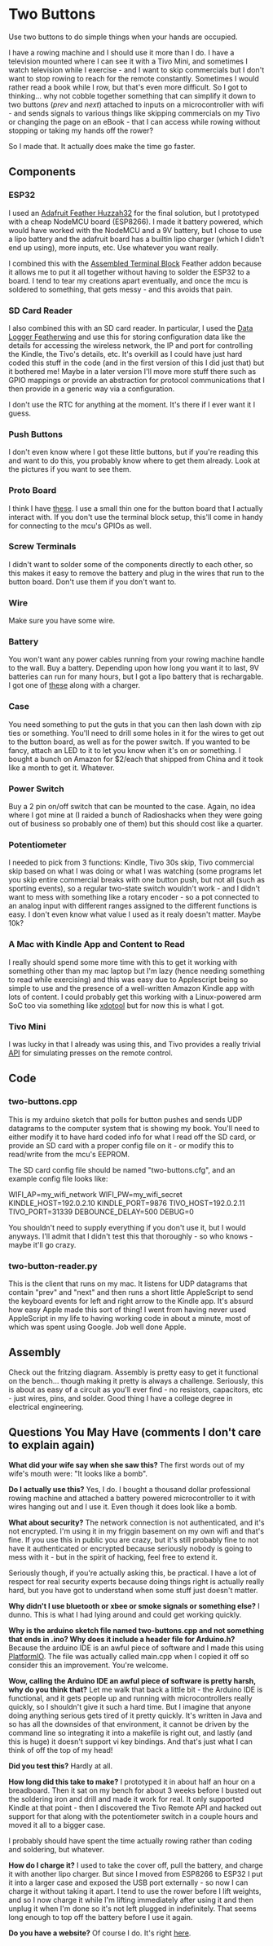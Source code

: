 # Two Buttons
Use two buttons to do simple things when your hands are occupied.

I have a rowing machine and I should use it more than I do. I have a television mounted where I can see it
with a Tivo Mini, and sometimes I watch television while I exercise - and I want to skip commercials but
I don't want to stop rowing to reach for the remote constantly. Sometimes I would rather read a book
while I row, but that's even more difficult. So I got to thinking... why not cobble together something
that can simplify it down to two buttons (_prev_ and _next_) attached to inputs on a microcontroller with
wifi - and sends signals to various things like skipping commercials on my Tivo or changing the page on 
an eBook - that I can access while rowing without stopping or taking my hands off the rower?

So I made that. It actually does make the time go faster.

## Components

### ESP32
I used an [Adafruit Feather Huzzah32](https://learn.adafruit.com/adafruit-huzzah32-esp32-feather/overview)
for the final solution, but I prototyped with a cheap NodeMCU board (ESP8266). I made it battery powered,
which would have worked with the NodeMCU and a 9V battery, but I chose to use a lipo battery and the
adafruit board has a builtin lipo charger (which I didn't end up using), more inputs, etc. Use whatever
you want really.

I combined this with the [Assembled Terminal Block](https://www.adafruit.com/product/2926) Feather addon
because it allows me to put it all together without having to solder the ESP32 to a board. I tend to tear
my creations apart eventually, and once the mcu is soldered to something, that gets messy - and this avoids
that pain.

### SD Card Reader
I also combined this with an SD card reader. In particular, I used the [Data Logger Featherwing](https://www.adafruit.com/product/2922)
and use this for storing configuration data like the details for accessing the wireless network, the
IP and port for controlling the Kindle, the Tivo's details, etc. It's overkill as I could have just hard
coded this stuff in the code (and in the first version of this I did just that) but it bothered me!
Maybe in a later version I'll move more stuff there such as GPIO mappings or provide an abstraction
for protocol communications that I then provide in a generic way via a configuration.

I don't use the RTC for anything at the moment. It's there if I ever want it I guess.

### Push Buttons
I don't even know where I got these little buttons, but if you're reading this and want to do this, you
probably know where to get them already. Look at the pictures if you want to see them.

### Proto Board
I think I have [these](https://www.amazon.com/Double-Sided-Board-Prototype-Paxcoo/dp/B01N3161JP/). I use
a small thin one for the button board that I actually interact with. If you don't use the terminal block
setup, this'll come in handy for connecting to the mcu's GPIOs as well.

### Screw Terminals
I didn't want to solder some of the components directly to each other, so this makes it easy to remove
the battery and plug in the wires that run to the button board. Don't use them if you don't want to.

### Wire
Make sure you have some wire.

### Battery
You won't want any power cables running from your rowing machine handle to the wall. Buy a battery. Depending
upon how long you want it to last, 9V batteries can run for many hours, but I got a lipo battery that
is rechargable. I got one of [these](https://www.adafruit.com/product/1578) along with a charger.

### Case
You need something to put the guts in that you can then lash down with zip ties or something. You'll need
to drill some holes in it for the wires to get out to the button board, as well as for the power
switch. If you wanted to be fancy, attach an LED to it to let you know when it's on or something. I
bought a bunch on Amazon for $2/each that shipped from China and it took like a month to get it. Whatever.

### Power Switch
Buy a 2 pin on/off switch that can be mounted to the case. Again, no idea where I got mine at (I raided
a bunch of Radioshacks when they were going out of business so probably one of them) but this should cost
like a quarter.

### Potentiometer
I needed to pick from 3 functions: Kindle, Tivo 30s skip, Tivo commercial skip based on what I was doing
or what I was watching (some programs let you skip entire commercial breaks with one button push, but not
all (such as sporting events), so a regular two-state switch wouldn't work - and I didn't want to mess with
something like a rotary encoder - so a pot connected to an analog input with different ranges assigned to
the different functions is easy. I don't even know what value I used as it realy doesn't matter. Maybe 10k?

### A Mac with Kindle App and Content to Read
I really should spend some more time with this to get it working with something other than my mac laptop
but I'm lazy (hence needing something to read while exercising) and this was easy due to Applescript
being so simple to use and the presence of a well-written Amazon Kindle app with lots of content. I
could probably get this working with a Linux-powered arm SoC too via something like [xdotool](https://github.com/jordansissel/xdotool)
but for now this is what I got.

### Tivo Mini
I was lucky in that I already was using this, and Tivo provides a really trivial [API](https://www.tivo.com/assets/images/abouttivo/resources/downloads/brochures/TiVo_TCP_Network_Remote_Control_Protocol.pdf)
for simulating presses on the remote control.

## Code

### two-buttons.cpp
This is my arduino sketch that polls for button pushes and sends UDP datagrams to the computer system
that is showing my book. You'll need to either modify it to have hard coded info for what I read
off the SD card, or provide an SD card with a proper config file on it - or modify this to read/write
from the mcu's EEPROM.

The SD card config file should be named "two-buttons.cfg", and an example config file looks like:

WIFI_AP=my_wifi_network
WIFI_PW=my_wifi_secret
KINDLE_HOST=192.0.2.10
KINDLE_PORT=9876
TIVO_HOST=192.0.2.11
TIVO_PORT=31339
DEBOUNCE_DELAY=500
DEBUG=0

You shouldn't need to supply everything if you don't use it, but I would anyways. I'll admit that
I didn't test this that thoroughly - so who knows - maybe it'll go crazy.

### two-button-reader.py
This is the client that runs on my mac. It listens for UDP datagrams that contain "prev" and "next"
and then runs a short little AppleScript to send the keyboard events for left and right arrow to the
Kindle app. It's absurd how easy Apple made this sort of thing! I went from having never used
AppleScript in my life to having working code in about a minute, most of which was spent using
Google. Job well done Apple.

## Assembly
Check out the fritzing diagram. Assembly is pretty easy to get it functional on the bench... though
making it pretty is always a challenge. Seriously, this is about as easy of a circuit as you'll
ever find - no resistors, capacitors, etc - just wires, pins, and solder. Good thing I have a
college degree in electrical engineering.

## Questions You May Have (comments I don't care to explain again)

**What did your wife say when she saw this?** The first words out of my wife's mouth were: "It looks
like a bomb".

**Do I actually use this?** Yes, I do. I bought a thousand dollar professional rowing machine and
attached a battery powered microcontroller to it with wires hanging out and I use it. Even though
it does look like a bomb.

**What about security?** The network connection is not authenticated, and it's not encrypted. I'm using
it in my friggin basement on my own wifi and that's fine. If you use this in public you are crazy,
but it's still probably fine to not have it authenticated or encrypted because seriously nobody
is going to mess with it - but in the spirit of hacking, feel free to extend it.

Seriously though, if you're actually asking this, be practical. I have a lot of respect for real
security experts because doing things right is actually really hard, but you have got to understand
when some stuff just doesn't matter.

**Why didn't I use bluetooth or xbee or smoke signals or something else?** I dunno. This is what I had
lying around and could get working quickly.

**Why is the arduino sketch file named two-buttons.cpp and not something that ends in .ino? Why
does it include a header file for Arduino.h?** Because the arduino IDE is an awful piece of 
software and I made this using [PlatformIO](https://platformio.org/). The file was actually
called main.cpp when I copied it off so consider this an improvement. You're welcome.

**Wow, calling the Arduino IDE an awful piece of software is pretty harsh, why do you think that?**
Let me walk that back a little bit - the Arduino IDE is functional, and it gets people up and
running with microcontrollers really quickly, so I shouldn't give it such a hard time. But I
imagine that anyone doing anything serious gets tired of it pretty quickly. It's written in Java
and so has all the downsides of that environment, it cannot be driven by the command line so
integrating it into a makefile is right out, and lastly (and this is huge) it doesn't support vi
key bindings. And that's just what I can think of off the top of my head!

**Did you test this?** Hardly at all.

**How long did this take to make?** I prototyped it in about half an hour on a breadboard. Then it
sat on my bench for about 3 weeks before I busted out the soldering iron and drill and made it work
for real. It only supported Kindle at that point - then I discovered the Tivo Remote API and hacked
out support for that along with the potentiometer switch in a couple hours and moved it all to a
bigger case.

I probably should have spent the time actually rowing rather than coding and soldering, but whatever.

**How do I charge it?** I used to take the cover off, pull the battery, and charge it with another
lipo charger. But since I moved from ESP8266 to ESP32 I put it into a larger case and exposed
the USB port externally - so now I can charge it without taking it apart. I tend to use the rower
before I lift weights, and so I now charge it while I'm lifting immediately after using it and then
unplug it when I'm done so it's not left plugged in indefinitely. That seems long enough to top
off the battery before I use it again.

**Do you have a website?** Of course I do. It's right [here](https://www.b-rent.com/).

